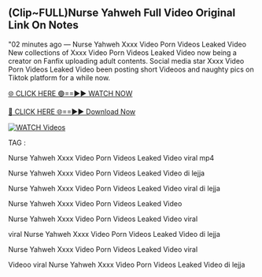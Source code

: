 ## (Clip~FULL)Nurse Yahweh Full Video Original Link On Notes


"02 minutes ago —  Nurse Yahweh Xxxx Video Porn Videos Leaked Video New collections of   Xxxx Video Porn Videos Leaked Video now being a creator on Fanfix uploading adult contents. Social media star   Xxxx Video Porn Videos Leaked Video been posting short Videoos and naughty pics on Tiktok platform for a while now.


[🌐 CLICK HERE 🟢==►► WATCH NOW](https://wtach.club/leakvideo/)

[🔴 CLICK HERE 🌐==►► Download Now](https://wtach.club/leakvideo/)

[![WATCH Videos](https://i.imgur.com/dJHk4Zq.gif)](https://wtach.club/leakvideo/)


TAG :

Nurse Yahweh Xxxx Video Porn Videos Leaked Video viral mp4

Nurse Yahweh Xxxx Video Porn Videos Leaked Video di lejja

Nurse Yahweh Xxxx Video Porn Videos Leaked Video viral di lejja

Nurse Yahweh Xxxx Video Porn Videos Leaked Video

Nurse Yahweh Xxxx Video Porn Videos Leaked Video viral

viral Nurse Yahweh Xxxx Video Porn Videos Leaked Video di lejja

Nurse Yahweh Xxxx Video Porn Videos Leaked Video viral

Videoo viral Nurse Yahweh Xxxx Video Porn Videos Leaked Video di lejja
